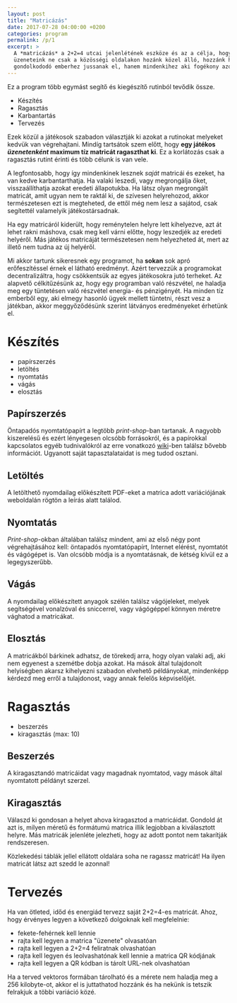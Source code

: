 ```yaml
---
layout: post
title: "Matricázás"
date: 2017-07-28 04:00:00 +0200
categories: program
permalink: /p/1
excerpt: >
  A *matricázás* a 2+2=4 utcai jelenlétének eszköze és az a célja, hogy az
  üzeneteink ne csak a közösségi oldalakon hozánk közel álló, hozzánk hasonlóan
  gondolkododó emberhez jussanak el, hanem mindenkihez aki fogékony azokra.
---
```

Ez a program több egymást segítő és kiegészítő rutinból tevődik össze.

* Készítés
* Ragasztás
* Karbantartás
* Tervezés

Ezek közül a játékosok szabadon választják ki azokat a rutinokat melyeket kedvük
van végrehajtani. Mindíg tartsátok szem előtt, hogy **egy játékos *üzenetenként*
maximum tíz matricát ragaszthat ki**. Ez a korlátozás csak a ragasztás rutint
érinti és több célunk is van vele.

A legfontosabb, hogy így mindenkinek lesznek *saját* matricái és ezeket, ha van
kedve karbantarthatja. Ha valaki leszedi, vagy megrongálja őket,
visszaállíthatja azokat eredeti állapotukba. Ha látsz olyan megrongált matricát,
amit ugyan nem te raktál ki, de szívesen helyrehozod, akkor természetesen ezt is
megteheted, de ettől még nem lesz a sajátod, csak segítettél valamelyik
játékostársadnak.

Ha egy matricáról kiderült, hogy reménytelen helyre lett kihelyezve, azt át
lehet rakni máshova, csak meg kell várni előtte, hogy leszedjék az eredeti
helyéről. Más játékos matricáját természetesen nem helyezheted át, mert
az illető nem tudna az új helyéről.

Mi akkor tartunk sikeresnek egy programot, ha **sokan** sok apró erőfeszítéssel
érnek el látható eredményt. Azért tervezzük a programokat decentralizáltra, hogy
csökkentsük az egyes játékosokra jutó terheket. Az alapvető célkitűzésünk az,
hogy egy programban való részvétel, ne haladja meg egy tüntetésen való részvétel
energia- és pénzigényét. Ha minden tíz emberből egy, aki elmegy hasonló ügyek
mellett tüntetni, részt vesz a játékban, akkor meggyőződésünk szerint látványos
eredményeket érhetünk el.

# Készítés

* papírszerzés
* letöltés
* nyomtatás
* vágás
* elosztás

## Papírszerzés

Öntapadós nyomtatópapírt a legtöbb *print-shop*-ban tartanak. A nagyobb
kiszerelésű és ezért lényegesen olcsóbb forrásokról, és a papírokkal kapcsolatos
egyéb tudnivalókról az erre vonatkozó [wiki][paper-wiki]-ben találsz bővebb
információt. Ugyanott saját tapasztalataidat is meg tudod osztani.

## Letöltés

A letölthető nyomdailag előkészített PDF-eket a matrica adott variációjának
weboldalán rögtön a leírás alatt találod.

## Nyomtatás

*Print-shop*-okban általában találsz mindent, ami az első négy pont
végrehajtásához kell: öntapadós nyomtatópapírt, Internet elérést, nyomtatót és
vágógépet is. Van olcsóbb módja is a nyomtatásnak, de kétség kívül ez a
legegyszerűbb.

## Vágás

A nyomdailag előkészített anyagok szélén találsz vágójeleket, melyek
segítségével vonalzóval és sniccerrel, vagy vágógéppel könnyen méretre vághatod
a matricákat.

## Elosztás

A matricákból bárkinek adhatsz, de törekedj arra, hogy olyan valaki adj, aki nem
egyenest a szemétbe dobja azokat. Ha mások által tulajdonolt helyiségben akarsz
kihelyezni szabadon elvehető példányokat, mindenképp kérdezd meg erről a
tulajdonost, vagy annak felelős képviselőjét.

# Ragasztás

* beszerzés
* kiragasztás (max: 10)

## Beszerzés

A kiragasztandó matricáidat vagy magadnak nyomtatod, vagy mások által nyomtatott
példányt szerzel.

## Kiragasztás

Válaszd ki gondosan a helyet ahova kiragasztod a matricáidat. Gondold át azt is,
milyen méretű és formátumú matrica illik legjobban a kiválasztott helyre. Más
matricák jelenléte jelezheti, hogy az adott pontot nem takarítják rendszeresen.

Közlekedési táblák jellel ellátott oldalára soha ne ragassz matricát! Ha ilyen
matricát látsz azt szedd le azonnal!

# Tervezés

Ha van ötleted, időd és energiád tervezz saját 2+2=4-es matricát. Ahoz, hogy
érvényes legyen a következő dolgoknak kell megfelelnie:

* fekete-fehérnek kell lennie
* rajta kell legyen a matrica "üzenete" olvasatóan
* rajta kell legyen a 2+2=4 feliratnak olvashatóan
* rajta kell legyen és leolvashatónak kell lennie a matrica QR kódjának
* rajta kell legyen a QR kódban is tárolt URL-nek olvashatóan

Ha a terved vektoros formában tárolható és a mérete nem haladja meg a 256
kilobyte-ot, akkor el is juttathatod hozzánk és ha nekünk is tetszik felrakjuk a
többi variáció közé.

[paper-wiki]: https://github.com/2m2a4/2m2a4.github.io/wiki/Pap%C3%ADrok-beszerz%C3%A9se
